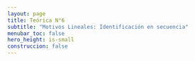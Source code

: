 ```yaml
---
layout: page
title: Teórica N°6
subtitle: "Motivos Lineales: Identificación en secuencia"
menubar_toc: false
hero_height: is-small
construccion: false
---
```

<!--
{% if page.construccion %}
**Pagina en construccion**
{% else %}
- Slides [[PDF]](https://drive.google.com/file/d/1pHriaGoy4vvyzFmn-7yxjVq3i-tyHCMw/view?usp=sharing)
- Recording [[Parte I - MP4]](https://drive.google.com/file/d/1HE1ane5o8QEwz1B_du6qz1TQ2gWQ3Wwv/view?usp=sharing)
- Recording [[Parte II - MP4]](https://drive.google.com/file/d/1tjaQnJhh4Uhj_thkgptjmm6AseSBJSi9/view?usp=sharing)
{% endif %}
-->